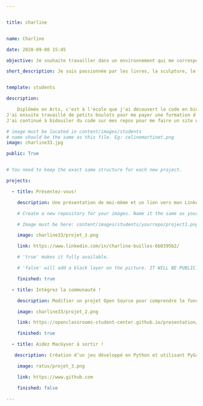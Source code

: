 ```yaml
---


title: charline


name: Charline

date: 2020-09-08 15:45

objective: Je souhaite travailler dans un environnement qui me correspond et réciproquement

short_description: Je suis passionnée par les livres, la sculpture, le modeling et le chant...et le code!


template: students

description:

	Diplômée en Arts, c'est à l'école que j'ai découvert le code en bidouillant un petit peu sur le logiciel 3DS Max. Je passais mes nuits dessus pour essayer de rendre des projets potables et puisque personne ne nous aidait dans ce sens, j'ai appris seule. J'ai adoré!
J'ai ensuite travaillé de petits boulots pour me payer une formation d'hôtesse de l'air, métier que j'ai exercé pendant plusieurs années sur court-courrier puis sur long-courrier.
J'ai continué à bidouiler du code sur mes repos pour me faire un site web et c'est après tout ce temps que j'ai réalisé à quel point j'aimais l'informatique. Alors je me lance! 

# image must be located in content/images/students
# name should be the same as this file. Eg: celinemartinet.png
image: charline33.jpg

public: True


# You need to keep the exact same structure for each new project.

projects:

  - title: Présentez-vous!

    description: Une présentation de moi-même et un lien vers mon LinkedIn.

    # Create a new repository for your images. Name it the same as your nickname and profile picture.

    # Image must be here: content/images/students/yourrepo/project1.png

    image: charline33/projet_1.png

    link: https://www.linkedin.com/in/charline-builles-6b0395b2/

    # 'true' makes it fully available.

    # 'false' will add a black layer on the picture. IT WILL BE PUBLIC!

    finished: true

  - title: Intégrez la communauté !

    description: Modifier un projet Open Source pour comprendre le fonctionnement de Git, de Github et des pull requests. 

    image: charline33/projet_2.png

    link: https://openclassrooms-student-center.github.io/presentation/students/charline33.html

    finished: true

  - title: Aidez MacGyver à sortir !

   description: Création d’un jeu développé en Python et utilisant PyGame.

    image: ratus/projet_3.png

    link: https://www.github.com

    finished: false

---
```


